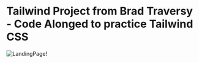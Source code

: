 # Tailwind Project from Brad Traversy - Code Alonged to practice Tailwind CSS


![LandingPage!](https://imgur.com/c5o8Fab)
